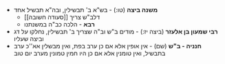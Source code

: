 * **משנה ביצה** (טו:) \- בש"א ב' תבשילין, ובה"א תבשיל אחד
	* דלב"ש צריך [[סעודה חשובה]]
	* **רבא** \- הלכה כב"ה במשנתנו
* **רבי שמעון בן אלעזר** (ביצה יז:) \- מודים ב"ש וב"ה שצריך ב' תבשילין, נחלקו על דג וביצה שעליו
* **חנניה \- ב"ש** (שם) \- אין אופין אלא אם כן ערב בפת, ואין מבשלין אא''כ ערב בתבשיל, ואין טומנין אלא אם כן היו חמין טמונין מערב יום טוב